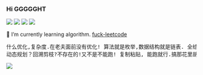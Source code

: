 ### Hi GGGGGHT

![](https://img.shields.io/badge/Use-C/G0/JAVA-0076ab?style=flat&logo=C&logoColor=ffffff)
![](https://img.shields.io/badge/Learn-JAVA-blueviolet?style=flat&logo=Visual%20Studio%20Code&logoColor=ffffff)
![](https://img.shields.io/badge/OS-Linux-orange?style=flat&logo=Linux&logoColor=ffffff)
![](https://img.shields.io/badge/Read-Redis-9cf?style=flat&logo=redis&logoColor=ffffff)

<!-- <details>
<summary>📈 My GitHub Stats</summary>

<p align="center"> <img src="https://github-readme-stats.vercel.app/api?username=ggggght&show_icons=true&theme=gotham" alt="flightfish" />

</details> -->
<!--
**GGGGGHT/GGGGGHT** is a ✨ _special_ ✨ repository because its `README.md` (this file) appears on your GitHub profile.

Here are some ideas to get you started:

- 🔭 I’m currently working on ...
- 🌱 I’m currently learning ...
- 👯 I’m looking to collaborate on ...
- 🤔 I’m looking for help with ...
- 💬 Ask me about ...
- 📫 How to reach me: ...
- 😄 Pronouns: ...
- ⚡ Fun fact: ...
-->
🌱 I’m currently learning algorithm. [fuck-leetcode](https://leetcode-cn.com/u/fei-xiang-de-qi-e-9/)
<pre>
什么优化,复杂度.在老夫面前没有优化! 算法就是枚举,数据结构就是链表. 全给它串起来,存取就遍历O(n^2),O(n^3),O(2^n).
动态规划？回溯剪枝?不存在的!又不是不能跑! 复制粘贴, 能跑就行.搞那花里胡哨的干啥!
</pre>

![](https://github-readme-stats.vercel.app/api?username=GGGGGHT&show_icons=true)
